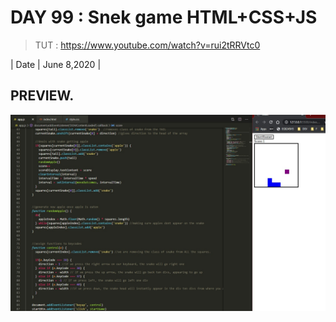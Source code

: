 # DAY 99 : Snek game HTML+CSS+JS

> TUT : https://www.youtube.com/watch?v=rui2tRRVtc0

| Date | June 8,2020 |


## PREVIEW.
![Preview](Untitled.jpg)


